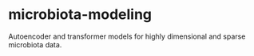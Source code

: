 # microbiota-modeling
Autoencoder and transformer models for highly dimensional and sparse microbiota data. 
